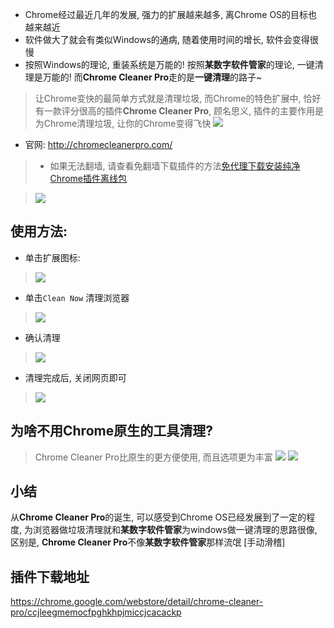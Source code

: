- Chrome经过最近几年的发展, 强力的扩展越来越多, 离Chrome OS的目标也越来越近
- 软件做大了就会有类似Windows的通病, 随着使用时间的增长, 软件会变得很慢
- 按照Windows的理论, 重装系统是万能的! 按照**某数字软件管家**的理论, 一键清理是万能的! 而**Chrome Cleaner Pro**走的是**一键清理**的路子~

> 让Chrome变快的最简单方式就是清理垃圾, 而Chrome的特色扩展中, 恰好有一款评分很高的插件**Chrome Cleaner Pro**, 顾名思义, 插件的主要作用是为Chrome清理垃圾, 让你的Chrome变得飞快
> ![](https://upload-images.jianshu.io/upload_images/3203841-8f2a15018c6d378a.png?imageMogr2/auto-orient/strip%7CimageView2/2/w/1240)
- 官网: http://chromecleanerpro.com/

> - 如果无法翻墙, 请查看免翻墙下载插件的方法[免代理下载安装纯净Chrome插件离线包](https://www.jianshu.com/p/02115e262c4f)

> ![](https://upload-images.jianshu.io/upload_images/3203841-4e5b88203736fe2c.png?imageMogr2/auto-orient/strip%7CimageView2/2/w/1240)

## 使用方法:
- 单击扩展图标:
> ![](https://upload-images.jianshu.io/upload_images/3203841-e0bd58567def73ee.png?imageMogr2/auto-orient/strip%7CimageView2/2/w/1240)
- 单击`Clean Now` 清理浏览器
> ![](https://upload-images.jianshu.io/upload_images/3203841-da5eebc224354643.png?imageMogr2/auto-orient/strip%7CimageView2/2/w/1240)
- 确认清理
> ![](https://upload-images.jianshu.io/upload_images/3203841-18fb3a772d3ad42c.png?imageMogr2/auto-orient/strip%7CimageView2/2/w/1240)
- 清理完成后, 关闭网页即可
> ![](https://upload-images.jianshu.io/upload_images/3203841-5a69299dd2a6910a.png?imageMogr2/auto-orient/strip%7CimageView2/2/w/1240)
## 为啥不用Chrome原生的工具清理?
>  Chrome Cleaner Pro比原生的更方便使用, 而且选项更为丰富
> ![](https://upload-images.jianshu.io/upload_images/3203841-0674df217d799e11.png?imageMogr2/auto-orient/strip%7CimageView2/2/w/1240)
> ![](https://upload-images.jianshu.io/upload_images/3203841-59e4a96b66c0bd7b.png?imageMogr2/auto-orient/strip%7CimageView2/2/w/1240)

## 小结
从**Chrome Cleaner Pro**的诞生, 可以感受到Chrome OS已经发展到了一定的程度, 为浏览器做垃圾清理就和**某数字软件管家**为windows做一键清理的思路很像, 区别是, **Chrome Cleaner Pro**不像**某数字软件管家**那样流氓 [手动滑稽]


## 插件下载地址

https://chrome.google.com/webstore/detail/chrome-cleaner-pro/ccjleegmemocfpghkhpjmiccjcacackp
